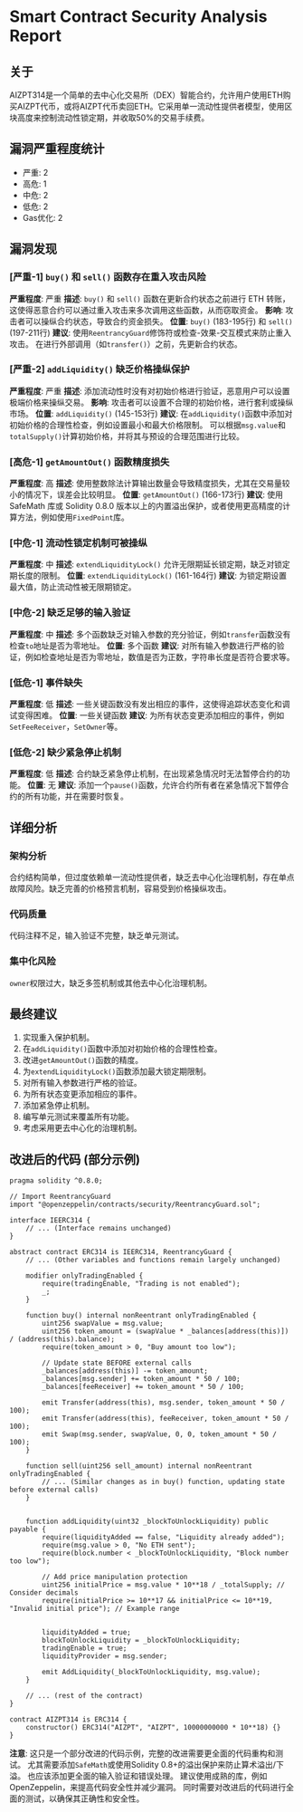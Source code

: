 # Smart Contract Security Analysis Report

## 关于

AIZPT314是一个简单的去中心化交易所（DEX）智能合约，允许用户使用ETH购买AIZPT代币，或将AIZPT代币卖回ETH。它采用单一流动性提供者模型，使用区块高度来控制流动性锁定期，并收取50%的交易手续费。

## 漏洞严重程度统计

- 严重: 2
- 高危: 1
- 中危: 2
- 低危: 2
- Gas优化: 2


## 漏洞发现

### [严重-1] `buy()` 和 `sell()` 函数存在重入攻击风险

**严重程度**: 严重
**描述**: `buy()` 和 `sell()` 函数在更新合约状态之前进行 ETH 转账，这使得恶意合约可以通过重入攻击来多次调用这些函数，从而窃取资金。
**影响**: 攻击者可以操纵合约状态，导致合约资金损失。
**位置**: `buy()` (183-195行) 和 `sell()` (197-211行)
**建议**: 使用`ReentrancyGuard`修饰符或检查-效果-交互模式来防止重入攻击。  在进行外部调用（如`transfer()`）之前，先更新合约状态。


### [严重-2]  `addLiquidity()` 缺乏价格操纵保护

**严重程度**: 严重
**描述**:  添加流动性时没有对初始价格进行验证，恶意用户可以设置极端价格来操纵交易。
**影响**:  攻击者可以设置不合理的初始价格，进行套利或操纵市场。
**位置**: `addLiquidity()` (145-153行)
**建议**:  在`addLiquidity()`函数中添加对初始价格的合理性检查，例如设置最小和最大价格限制。 可以根据`msg.value`和`totalSupply()`计算初始价格，并将其与预设的合理范围进行比较。


### [高危-1] `getAmountOut()` 函数精度损失

**严重程度**: 高
**描述**: 使用整数除法计算输出数量会导致精度损失，尤其在交易量较小的情况下，误差会比较明显。
**位置**: `getAmountOut()` (166-173行)
**建议**: 使用 SafeMath 库或 Solidity 0.8.0 版本以上的内置溢出保护，或者使用更高精度的计算方法，例如使用`FixedPoint`库。


### [中危-1] 流动性锁定机制可被操纵

**严重程度**: 中
**描述**: `extendLiquidityLock()` 允许无限期延长锁定期，缺乏对锁定期长度的限制。
**位置**: `extendLiquidityLock()` (161-164行)
**建议**:  为锁定期设置最大值，防止流动性被无限期锁定。


### [中危-2]  缺乏足够的输入验证

**严重程度**: 中
**描述**:  多个函数缺乏对输入参数的充分验证，例如`transfer`函数没有检查`to`地址是否为零地址。
**位置**: 多个函数
**建议**:  对所有输入参数进行严格的验证，例如检查地址是否为零地址，数值是否为正数，字符串长度是否符合要求等。


### [低危-1]  事件缺失

**严重程度**: 低
**描述**: 一些关键函数没有发出相应的事件，这使得追踪状态变化和调试变得困难。
**位置**:  一些关键函数
**建议**:  为所有状态变更添加相应的事件，例如`SetFeeReceiver`，`SetOwner`等。


### [低危-2]  缺少紧急停止机制

**严重程度**: 低
**描述**: 合约缺乏紧急停止机制，在出现紧急情况时无法暂停合约的功能。
**位置**: 无
**建议**: 添加一个`pause()`函数，允许合约所有者在紧急情况下暂停合约的所有功能，并在需要时恢复。


## 详细分析

### 架构分析

合约结构简单，但过度依赖单一流动性提供者，缺乏去中心化治理机制，存在单点故障风险。缺乏完善的价格预言机制，容易受到价格操纵攻击。

### 代码质量

代码注释不足，输入验证不完整，缺乏单元测试。

### 集中化风险

`owner`权限过大，缺乏多签机制或其他去中心化治理机制。

## 最终建议

1.  实现重入保护机制。
2.  在`addLiquidity()`函数中添加对初始价格的合理性检查。
3.  改进`getAmountOut()`函数的精度。
4.  为`extendLiquidityLock()`函数添加最大锁定期限制。
5.  对所有输入参数进行严格的验证。
6.  为所有状态变更添加相应的事件。
7.  添加紧急停止机制。
8.  编写单元测试来覆盖所有功能。
9.  考虑采用更去中心化的治理机制。


## 改进后的代码 (部分示例)

```solidity
pragma solidity ^0.8.0;

// Import ReentrancyGuard
import "@openzeppelin/contracts/security/ReentrancyGuard.sol";

interface IEERC314 {
    // ... (Interface remains unchanged)
}

abstract contract ERC314 is IEERC314, ReentrancyGuard {
    // ... (Other variables and functions remain largely unchanged)

    modifier onlyTradingEnabled {
        require(tradingEnable, "Trading is not enabled");
        _;
    }

    function buy() internal nonReentrant onlyTradingEnabled {
        uint256 swapValue = msg.value;
        uint256 token_amount = (swapValue * _balances[address(this)]) / (address(this).balance);
        require(token_amount > 0, "Buy amount too low");

        // Update state BEFORE external calls
        _balances[address(this)] -= token_amount;
        _balances[msg.sender] += token_amount * 50 / 100;
        _balances[feeReceiver] += token_amount * 50 / 100;

        emit Transfer(address(this), msg.sender, token_amount * 50 / 100);
        emit Transfer(address(this), feeReceiver, token_amount * 50 / 100);
        emit Swap(msg.sender, swapValue, 0, 0, token_amount * 50 / 100);
    }

    function sell(uint256 sell_amount) internal nonReentrant onlyTradingEnabled {
        // ... (Similar changes as in buy() function, updating state before external calls)
    }


    function addLiquidity(uint32 _blockToUnlockLiquidity) public payable {
        require(liquidityAdded == false, "Liquidity already added");
        require(msg.value > 0, "No ETH sent");
        require(block.number < _blockToUnlockLiquidity, "Block number too low");

        // Add price manipulation protection
        uint256 initialPrice = msg.value * 10**18 / _totalSupply; // Consider decimals
        require(initialPrice >= 10**17 && initialPrice <= 10**19, "Invalid initial price"); // Example range


        liquidityAdded = true;
        blockToUnlockLiquidity = _blockToUnlockLiquidity;
        tradingEnable = true;
        liquidityProvider = msg.sender;

        emit AddLiquidity(_blockToUnlockLiquidity, msg.value);
    }

    // ... (rest of the contract)
}

contract AIZPT314 is ERC314 {
    constructor() ERC314("AIZPT", "AIZPT", 10000000000 * 10**18) {}
}
```

**注意**:  这只是一个部分改进的代码示例，完整的改进需要更全面的代码重构和测试。  尤其需要添加`SafeMath`或使用Solidity 0.8+的溢出保护来防止算术溢出/下溢。  也应该添加更全面的输入验证和错误处理。  建议使用成熟的库，例如OpenZeppelin，来提高代码安全性并减少漏洞。  同时需要对改进后的代码进行全面的测试，以确保其正确性和安全性。
